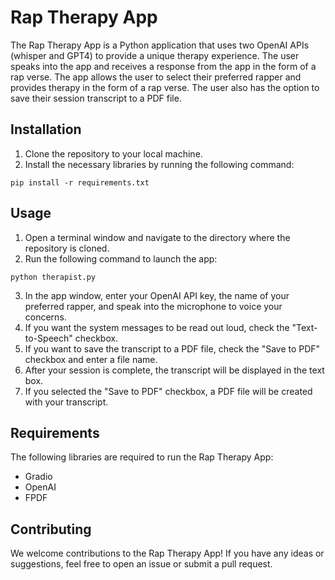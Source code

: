 # Rap Therapy App

The Rap Therapy App is a Python application that uses two OpenAI APIs (whisper and GPT4) to provide a unique therapy experience. The user speaks into the app and receives a response from the app in the form of a rap verse. The app allows the user to select their preferred rapper and provides therapy in the form of a rap verse. The user also has the option to save their session transcript to a PDF file.

## Installation

1. Clone the repository to your local machine.
2. Install the necessary libraries by running the following command:
```
pip install -r requirements.txt
```

## Usage

1. Open a terminal window and navigate to the directory where the repository is cloned.
2. Run the following command to launch the app:
```
python therapist.py
```
3. In the app window, enter your OpenAI API key, the name of your preferred rapper, and speak into the microphone to voice your concerns.
4. If you want the system messages to be read out loud, check the "Text-to-Speech" checkbox.
5. If you want to save the transcript to a PDF file, check the "Save to PDF" checkbox and enter a file name.
6. After your session is complete, the transcript will be displayed in the text box.
7. If you selected the "Save to PDF" checkbox, a PDF file will be created with your transcript.

## Requirements

The following libraries are required to run the Rap Therapy App:
* Gradio
* OpenAI
* FPDF

## Contributing

We welcome contributions to the Rap Therapy App! If you have any ideas or suggestions, feel free to open an issue or submit a pull request.

